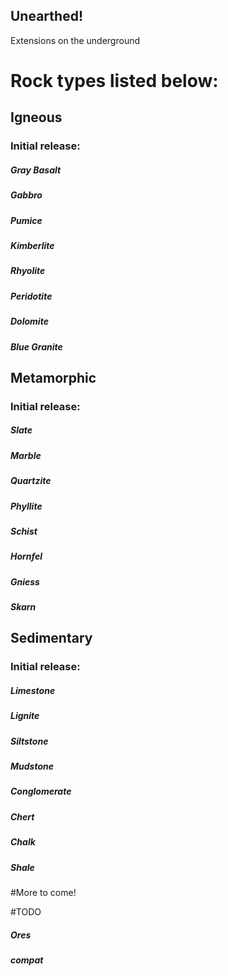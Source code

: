 ## Unearthed!

Extensions on the underground

# Rock types listed below:

## Igneous
### Initial release:
##### Gray Basalt
##### Gabbro
##### Pumice
##### Kimberlite
##### Rhyolite
##### Peridotite
##### Dolomite
##### Blue Granite

## Metamorphic
### Initial release:
##### Slate
##### Marble
##### Quartzite
##### Phyllite
##### Schist
##### Hornfel
##### Gniess
##### Skarn

## Sedimentary
### Initial release:
##### Limestone
##### Lignite
##### Siltstone
##### Mudstone
##### Conglomerate
##### Chert
##### Chalk
##### Shale

#More to come!

#TODO

##### Ores
##### compat